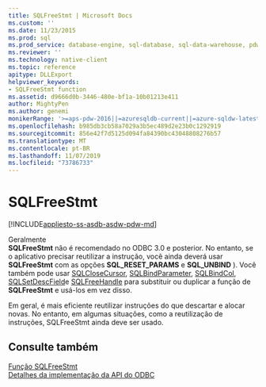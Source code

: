 ```yaml
---
title: SQLFreeStmt | Microsoft Docs
ms.custom: ''
ms.date: 11/23/2015
ms.prod: sql
ms.prod_service: database-engine, sql-database, sql-data-warehouse, pdw
ms.reviewer: ''
ms.technology: native-client
ms.topic: reference
apitype: DLLExport
helpviewer_keywords:
- SQLFreeStmt function
ms.assetid: d9666d0b-3446-480e-bf1a-10b01213e411
author: MightyPen
ms.author: genemi
monikerRange: '>=aps-pdw-2016||=azuresqldb-current||=azure-sqldw-latest||>=sql-server-2016||=sqlallproducts-allversions||>=sql-server-linux-2017||=azuresqldb-mi-current'
ms.openlocfilehash: b985db3cb58a7029a3b5ec489d2e23b0c1292919
ms.sourcegitcommit: 856e42f7d5125d094fa84390bc43048808276b57
ms.translationtype: MT
ms.contentlocale: pt-BR
ms.lasthandoff: 11/07/2019
ms.locfileid: "73786733"
---
```

# <a name="sqlfreestmt"></a>SQLFreeStmt
[!INCLUDE[appliesto-ss-asdb-asdw-pdw-md](../../includes/appliesto-ss-asdb-asdw-pdw-md.md)]

  Geralmente   
      **SQLFreeStmt** não é recomendado no ODBC 3.0 e posterior. No entanto, se o aplicativo precisar reutilizar a instrução, você ainda deverá usar **SQLFreeStmt** com as opções **SQL_RESET_PARAMS** e **SQL_UNBIND** ). Você também pode usar [SQLCloseCursor](../../relational-databases/native-client-odbc-api/sqlclosecursor.md), [SQLBindParameter](../../relational-databases/native-client-odbc-api/sqlbindparameter.md), [SQLBindCol](../../relational-databases/native-client-odbc-api/sqlbindcol.md), [SQLSetDescField](../../relational-databases/native-client-odbc-api/sqlsetdescfield.md)e [SQLFreeHandle](../../relational-databases/native-client-odbc-api/sqlfreehandle.md) para substituir ou duplicar a função de **SQLFreeStmt** e usá-los em vez disso.  
  
 Em geral, é mais eficiente reutilizar instruções do que descartar e alocar novas. No entanto, em algumas situações, como a reutilização de instruções, SQLFreeStmt ainda deve ser usado.  
  
## <a name="see-also"></a>Consulte também  
 [Função SQLFreeStmt](https://go.microsoft.com/fwlink/?LinkId=59346)   
 [Detalhes da implementação da API do ODBC](../../relational-databases/native-client-odbc-api/odbc-api-implementation-details.md)  
  
  
